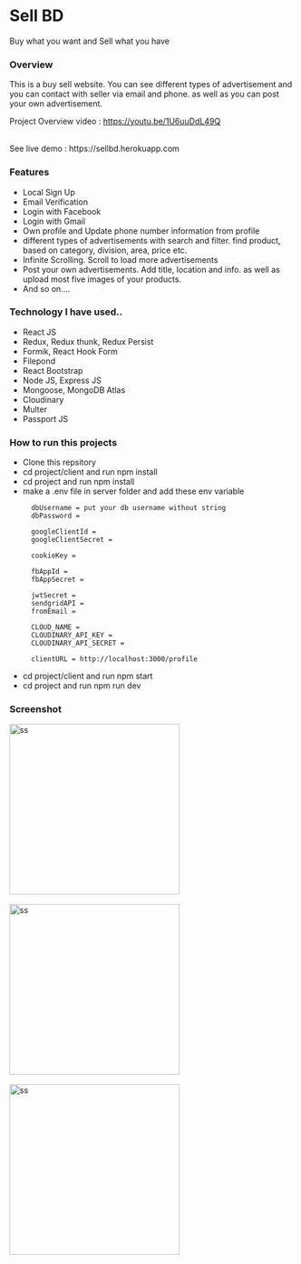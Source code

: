 # Sell BD
Buy what you want and Sell what you have

<h3>Overview</h3>
<p>This is a buy sell website. You can see different types of advertisement and
you can contact with seller via email and phone. as well as you can post your own advertisement.</p>

<span>Project Overview video : https://youtu.be/1U6uuDdL49Q </span> 
<div></div> <br>
<span>See live demo : https://sellbd.herokuapp.com </span>

<h3>Features</h3>
<ul>
  <li>Local Sign Up</li>
  <li>Email Verification</li>
  <li>Login with Facebook</li>
  <li>Login with Gmail</li>
  <li>Own profile and Update phone number information from profile</li>
  <li>different types of advertisements with search and filter. find product, based on category, division, area, price etc. </li>
  <li>Infinite Scrolling. Scroll to load more advertisements</li>
  <li>Post your own advertisements. Add title, location and info. as well as upload most five images of your products. </li>
  <li>And so on....</li>
</ul>

<h3> Technology I have used.. </h3>
<ul>
  <li>React JS</li>
  <li>Redux, Redux thunk, Redux Persist</li>
  <li>Formik, React Hook Form</li>
  <li>Filepond</li>
  <li>React Bootstrap</li>
  <li>Node JS, Express JS</li>
  <li>Mongoose, MongoDB Atlas</li>
  <li>Cloudinary</li>
  <li>Multer</li>
  <li>Passport JS</li>
</ul>

<h3>How to run this projects</h3>
  <ul>
    <li>Clone this repsitory</li>
    <li>cd project/client and run npm install</li>
    <li>cd project and run npm install</li>
    <li>make a .env file in server folder and add these env variable
      
      dbUsername = put your db username without string
      dbPassword = 

      googleClientId = 
      googleClientSecret = 

      cookieKey = 

      fbAppId = 
      fbAppSecret = 

      jwtSecret = 
      sendgridAPI = 
      fromEmail = 

      CLOUD_NAME = 
      CLOUDINARY_API_KEY = 
      CLOUDINARY_API_SECRET = 

      clientURL = http://localhost:3000/profile 
  </li>
  <li>cd project/client and run npm start</li>
  <li>cd project and run npm run dev</li>
  </ul>
  
  <h3>Screenshot</h3>
  
  <img height="300px" src="client/public/img/ss1.png" alt="ss" /> 
  
  <div></div> <br>
  
  <img height="300px" src="client/public/img/ss2.png" alt="ss" /> 
  
  <div></div> <br>
  
  <img height="300px" src="client/public/img/ss3.png" alt="ss" />
